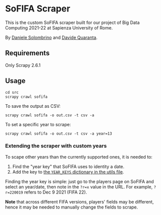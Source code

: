 # SoFIFA Scraper

This is the custom SoFIFA scraper built for our project of Big Data Computing 2021-22 at Sapienza University of Rome.

By [Daniele Solombrino](https://github.com/dansolombrino) and [Davide Quaranta](https://github.com/davquar).

## Requirements

Only Scrapy 2.6.1

## Usage

```shell
cd src
scrapy crawl sofifa
```

To save the output as CSV:

```shell
scrapy crawl sofifa -o out.csv -t csv -a
```

To set a specific year to scrape:

```shell
scrapy crawl sofifa -o out.csv -t csv -a year=13
```

### Extending the scraper with custom years

To scape other years than the currently supported ones, it is needed to:

1. Find the "year key" that SoFIFA uses to identity a date.
2. Add the key to [the `YEAR_KEYS` dictionary in the utils file](src/sofifa/spiders/utils.py).

Finding the year key is simple: just go to the players page on SoFIFA and select an year/date, then note in the `?r=x` value in the URL. For example, `?r=220019` refers to Dec 9 2021 (FIFA 22).

**Note** that across different FIFA versions, players' fields may be different, hence it may be needed to manually change the fields to scrape.

